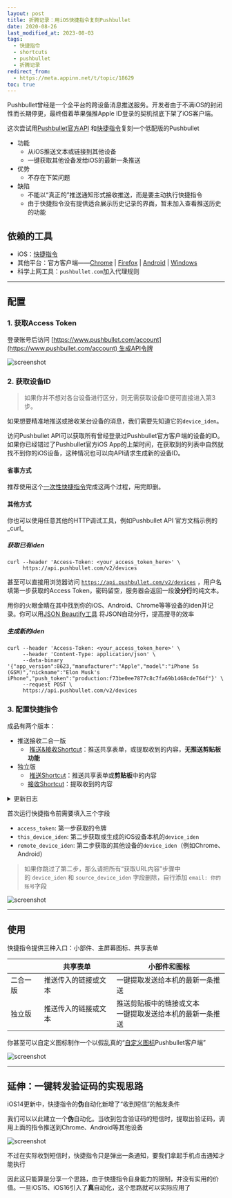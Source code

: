 ```yaml
---
layout: post
title: 折腾记录：用iOS快捷指令复刻Pushbullet
date: 2020-08-26
last_modified_at: 2023-08-03
tags:
  - 快捷指令
  - shortcuts
  - pushbullet
  - 折腾记录
redirect_from:
  - https://meta.appinn.net/t/topic/18629
toc: true
---
```


Pushbullet曾经是一个全平台的跨设备消息推送服务。开发者由于不满iOS的封闭性而长期停更，最终借着苹果强推Apple ID登录的契机彻底下架了iOS客户端。

这次尝试用[Pushbullet官方API](https://docs.pushbullet.com/) 和[快捷指令](https://support.apple.com/zh-cn/guide/shortcuts/apd58d46713f/ios)复刻一个低配版的Pushbullet

- 功能
	- 从iOS推送文本或链接到其他设备
	- 一键获取其他设备发给iOS的最新一条推送
- 优势
	- 不存在下架问题
- 缺陷
	- 不能以“真正的”推送通知形式接收推送，而是要主动执行快捷指令
	- 由于快捷指令没有提供适合展示历史记录的界面，暂未加入查看推送历史的功能

## 依赖的工具

- iOS：[快捷指令](https://apps.apple.com/cn/app/id915249334)
- 其他平台：官方客户端——[Chrome](https://chrome.google.com/webstore/detail/chlffgpmiacpedhhbkiomidkjlcfhogd) | [Firefox](https://addons.mozilla.org/en-US/firefox/addon/pushbullet/versions/) | [Android](https://play.google.com/store/apps/details?id=com.pushbullet.android) | [Windows](https://update.pushbullet.com/pushbullet_installer.exe)
- 科学上网工具：`pushbullet.com`加入代理规则

---
## 配置

### 1. 获取Access Token

登录账号后访问 [https://www.pushbullet.com/account](https://www.pushbullet.com/account) 生成API令牌

![screenshot](/assets/img/push_gen_token.png)

### 2. 获取设备ID

> 如果你并不想对各台设备进行区分，则无需获取设备ID便可直接进入第3步。

如果想要精准地推送或接收某台设备的消息，我们需要先知道它的`device_iden`。

访问Pushbullet API可以获取所有曾经登录过Pushbullet官方客户端的设备的ID。如果你已经错过了Pushbullet官方iOS App的上架时间，在获取到的列表中自然就找不到你的iOS设备，这种情况也可以向API请求生成新的设备ID。

#### 省事方式

推荐使用这个[一次性快捷指令](https://www.icloud.com/shortcuts/b763a6cc3b834caeabeb2cf0b9e7a1c8)完成这两个过程，用完即删。

#### 其他方式

你也可以使用任意其他的HTTP调试工具，例如Pushbullet API 官方文档示例的_curl_

##### 获取已有iden

```
curl --header 'Access-Token: <your_access_token_here>' \
     https://api.pushbullet.com/v2/devices
```

甚至可以直接用浏览器访问 [`https://api.pushbullet.com/v2/devices`](https://api.pushbullet.com/v2/devices) ，用户名填第一步获取的Access Token，密码留空，服务器会返回一段**没分行**的纯文本。

用你的火眼金睛在其中找到你的iOS、Android、Chrome等等设备的iden并记录。你可以用[JSON Beautify工具](https://codebeautify.org/jsonviewer) 将JSON自动分行，提高搜寻的效率

##### 生成新的iden

```
curl --header 'Access-Token: <your_access_token_here>' \
     --header 'Content-Type: application/json' \
     --data-binary '{"app_version":8623,"manufacturer":"Apple","model":"iPhone 5s (GSM)","nickname":"Elon Musk's iPhone","push_token":"production:f73be0ee7877c8c7fa69b1468cde764f"}' \
     --request POST \
     https://api.pushbullet.com/v2/devices
```

### 3. 配置快捷指令

成品有两个版本：

- 推送接收二合一版
    -  [推送&接收Shortcut](https://www.icloud.com/shortcuts/0dfcecfcbca046a98980ef826d4825e9)：推送共享表单，或提取收到的内容，**无推送剪贴板功能**
- 独立版
    -  [推送Shortcut](https://www.icloud.com/shortcuts/a44bcaf20bc74139ade91abde00ebaa9)：推送共享表单或**剪贴板**中的内容
    - [接收Shortcut](https://www.icloud.com/shortcuts/921b57d61ed34955a87c1bb30261fa99)：提取收到的内容

<details><summary>更新日志</summary>
- 2020/8/26: 初始发布
- 2020/9/30: 现在可以获取其他设备发送给iOS的推送，可使用独立的接收Shortcut或者二合一的Shortcut
- 2020/11/2: 修复了无法正确判断url的问题
</details>

首次运行快捷指令前需要填入三个字段

- `access_token`: 第一步获取的令牌
- `this_device_iden`: 第二步获取或生成的iOS设备本机的`device_iden`
- `remote_device_iden`: 第二步获取的其他设备的`device_iden`（例如Chrome、Android）

> 如果你跳过了第二步，那么请把所有“获取URL内容”步骤中的 `device_iden` 和 `source_device_iden` 字段删除，自行添加 `email: 你的账号`字段

![screenshot](/assets/img/push_api_access.jpeg)

---

## 使用

快捷指令提供三种入口：小部件、主屏幕图标、共享表单

| |共享表单|小部件和图标|
|---|---|---|
|二合一版|推送传入的链接或文本|一键提取发送给本机的最新一条推送|
|独立版|推送传入的链接或文本|推送剪贴板中的链接或文本  <br>一键提取发送给本机的最新一条推送|

你甚至可以自定义图标制作一个以假乱真的“[自定义图标](https://lh3.googleusercontent.com/I1rEarjkcHM2Yq13tYxJtg8idaYLK6kGXI0AMSm5VLMl5_nPwVuR4UFhAOSZo83CBe8)Pushbullet客户端”

![screenshot](/assets/img/push_shortcuts.jpeg)  

---

## 延伸：一键转发验证码的实现思路

iOS14更新中，快捷指令的**伪**自动化新增了“收到短信”的触发条件

我们可以以此建立一个**伪**自动化。当收到包含验证码的短信时，提取出验证码，调用上面的指令推送到Chrome、Android等其他设备

![screenshot](/assets/img/push_sms.jpeg)

不过在实际收到短信时，快捷指令只是弹出一条通知，要我们拿起手机点击通知才能执行

因此这只能算是分享一个思路，由于快捷指令自身能力的限制，并没有实用的价值。一旦iOS15、iOS16引入了**真**自动化，这个思路就可以实际应用了